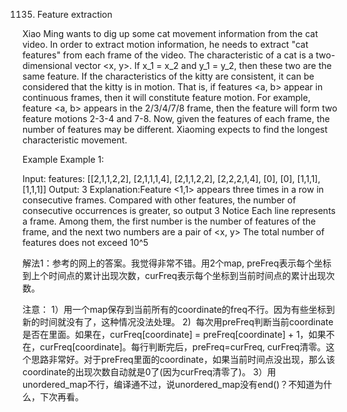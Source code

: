 1135. Feature extraction

Xiao Ming wants to dig up some cat movement information from the cat video. In order to extract motion information, he needs to extract "cat features" from each frame of the video.
The characteristic of a cat is a two-dimensional vector <x, y>. If x_1 = x_2 and y_1 = y_2, then these two are the same feature.
If the characteristics of the kitty are consistent, it can be considered that the kitty is in motion. That is, if features <a, b> appear in continuous frames, then it will constitute feature motion. For example, feature <a, b> appears in the 2/3/4/7/8 frame, then the feature will form two feature motions 2-3-4 and 7-8.
Now, given the features of each frame, the number of features may be different. Xiaoming expects to find the longest characteristic movement.

Example
Example 1:

Input: 
features:
[[2,1,1,2,2],
[2,1,1,1,4],
[2,1,1,2,2],
[2,2,2,1,4],
[0],
[0],
[1,1,1],
[1,1,1]]
Output: 3
Explanation:Feature <1,1> appears three times in a row in consecutive frames. Compared with other features, the number of consecutive occurrences is greater, so output 3
Notice
Each line represents a frame. Among them, the first number is the number of features of the frame, and the next two numbers are a pair of <x, y>
The total number of features does not exceed 10^5

解法1：参考的网上的答案。我觉得非常不错。用2个map, preFreq表示每个坐标到上个时间点的累计出现次数，curFreq表示每个坐标到当前时间点的累计出现次数。

注意：
1）用一个map保存到当前所有的coordinate的freq不行。因为有些坐标到新的时间就没有了，这种情况没法处理。
2)  每次用preFreq判断当前coordinate是否在里面。如果在，curFreq[coordinate] = preFreq[coordinate] + 1，如果不在，curFreq[coordinate]。每行判断完后，preFreq=curFreq, curFreq清零。这个思路非常好。对于preFreq里面的coordinate，如果当前时间点没出现，那么该coordinate的出现次数自动就是0了(因为curFreq清零了)。
3）用unordered_map不行，编译通不过，说unordered_map没有end()？不知道为什么，下次再看。

